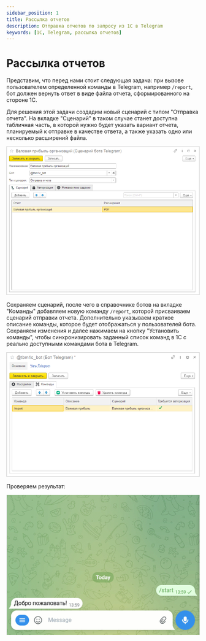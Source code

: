 ```yaml
---
sidebar_position: 1
title: Рассылка отчетов
description: Отправка отчетов по запросу из 1С в Telegram
keywords: [1С, Telegram, рассылка отчетов]
---
```


# Рассылка отчетов

Представим, что перед нами стоит следующая задача: при вызове пользователем определенной команды в Telegram, например <code>/report</code>, бот должен вернуть ответ в виде файла отчета, сформированного на стороне 1С.

Для решения этой задачи создадим новый сценарий с типом "Отправка отчета". На вкладке "Сценарий" в таком случае станет доступна табличная часть, в которой нужно будет указать вариант отчета, планируемый к отправке в качестве ответа, а также указать одно или несколько расширений файла.

![Сценарий для отправки отчета из 1С в Telegram](../img/report-sending-script.png)

Сохраняем сценарий, после чего в справочнике ботов на вкладке "Команды" добавляем новую команду <code>/report</code>, которой присваиваем сценарий отправки отчета. Дополнительно указываем краткое описание команды, которое будет отображаться у пользователей бота. Сохраняем изменения и далее нажимаем на кнопку "Установить команды", чтобы синхронизировать заданный список команд в 1С с реально доступными командами бота в Telegram.

![Команда бота Telegram для отправки отчета](../img/report-sending-command.png)

Проверяем результат:

![Пример отправки отчета из 1С в Telegram](../img/report-sending-example.gif)
